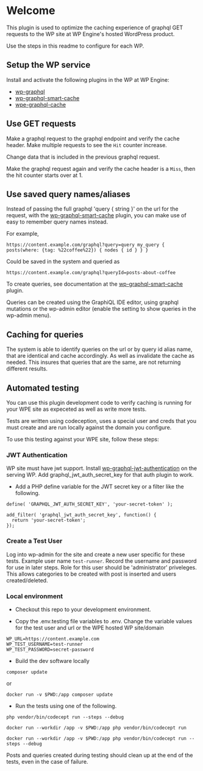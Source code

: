 # Welcome

This plugin is used to optimize the caching experience of graphql GET requests to the WP site at WP Engine's hosted WordPress product.

Use the steps in this readme to configure for each WP.

## Setup the WP service

Install and activate the following plugins in the WP at WP Engine:

- [wp-graphql](https://github.com/wp-graphql/wp-graphql)
- [wp-graphql-smart-cache](https://github.com/wp-graphql/wp-graphql-smart-cache)
- [wpe-graphql-cache](https://github.com/wpengine/wpe-graphql-cache)

## Use GET requests

Make a graphql request to the graphql endpoint and verify the cache header. Make multiple requests to see the `Hit` counter increase.

Change data that is included in the previous graphql request.

Make the graphql request again and verify the cache header is a `Miss`, then the hit counter starts over at 1.

## Use saved query names/aliases

Instead of passing the full graphql 'query { string }' on the url for the request, with the [wp-graphql-smart-cache](https://github.com/wp-graphql/wp-graphql-smart-cache) plugin, you can make use of easy to remember query names instead.

For example,

```
https://content.example.com/graphql?query=query my_query { posts(where: {tag: %22coffee%22}) { nodes { id } } }
```

Could be saved in the system and queried as

```
https://content.example.com/graphql?queryId=posts-about-coffee
```

To create queries, see documentation at the [wp-graphql-smart-cache](https://github.com/wp-graphql/wp-graphql-smart-cache/) plugin.

Queries can be created using the GraphiQL IDE editor, using graphql mutations or the wp-admin editor (enable the setting to show queries in the wp-admin menu).

## Caching for queries

The system is able to identify queries on the url or by query id alias name, that are identical and cache accordingly. As well as invalidate the cache as needed.  This insures that queries that are the same, are not returning different results.


## Automated testing

You can use this plugin development code to verify caching is running for your WPE site as expeceted as well as write more tests.

Tests are written using codeception, uses a special user and creds that you must create and are run locally against the domain you configure.

To use this testing against your WPE site, follow these steps:

### JWT Authentication

WP site must have jwt support. Install [wp-graphql-jwt-authentication](https://github.com/wp-graphql/wp-graphql-jwt-authentication) on the serving WP. Add graphql_jwt_auth_secret_key for that auth plugin to work.

- Add a PHP define variable for the JWT secret key or a filter like the following.

```
define( 'GRAPHQL_JWT_AUTH_SECRET_KEY', 'your-secret-token' );
```

```
add_filter( 'graphql_jwt_auth_secret_key', function() {
  return 'your-secret-token';
});
```

### Create a Test User

Log into wp-admin for the site and create a new user specific for these tests. Example user name `test-runner`. Record the username and password for use in later steps.  Role for this user should be 'administrator' priveleges. This allows categories to be created with post is inserted and users created/deleted.

### Local environment

- Checkout this repo to your development environment.

- Copy the .env.testing file variables to .env. Change the variable values for the test user and url or the WPE hosted WP site/domain

```
WP_URL=https://content.example.com
WP_TEST_USERNAME=test-runner
WP_TEST_PASSWORD=secret-password
```

- Build the dev software locally

`composer update`

or

`docker run -v $PWD:/app composer update`

- Run the tests using one of the following.

`php vendor/bin/codecept run --steps --debug`

`docker run --workdir /app -v $PWD:/app php vendor/bin/codecept run`

`docker run --workdir /app -v $PWD:/app php vendor/bin/codecept run --steps --debug`

Posts and queries created during testing should clean up at the end of the tests, even in the case of failure.

